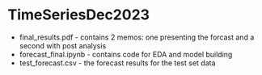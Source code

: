 # TimeSeriesDec2023

- final_results.pdf - contains 2 memos: one presenting the forcast and a second with post analysis
- forecast_final.ipynb - contains code for EDA and model building
- test_forecast.csv - the forecast results for the test set data
